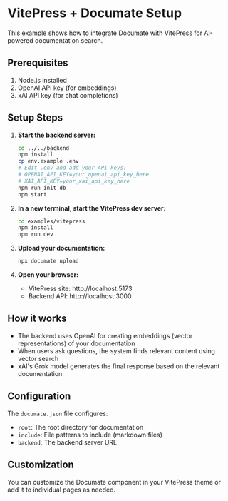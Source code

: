# VitePress + Documate Setup

This example shows how to integrate Documate with VitePress for AI-powered documentation search.

## Prerequisites

1. Node.js installed
2. OpenAI API key (for embeddings)
3. xAI API key (for chat completions)

## Setup Steps

1. **Start the backend server:**
   ```bash
   cd ../../backend
   npm install
   cp env.example .env
   # Edit .env and add your API keys:
   # OPENAI_API_KEY=your_openai_api_key_here
   # XAI_API_KEY=your_xai_api_key_here
   npm run init-db
   npm start
   ```

2. **In a new terminal, start the VitePress dev server:**
   ```bash
   cd examples/vitepress
   npm install
   npm run dev
   ```

3. **Upload your documentation:**
   ```bash
   npx documate upload
   ```

4. **Open your browser:**
   - VitePress site: http://localhost:5173
   - Backend API: http://localhost:3000

## How it works

- The backend uses OpenAI for creating embeddings (vector representations) of your documentation
- When users ask questions, the system finds relevant content using vector search
- xAI's Grok model generates the final response based on the relevant documentation

## Configuration

The `documate.json` file configures:
- `root`: The root directory for documentation
- `include`: File patterns to include (markdown files)
- `backend`: The backend server URL

## Customization

You can customize the Documate component in your VitePress theme or add it to individual pages as needed. 